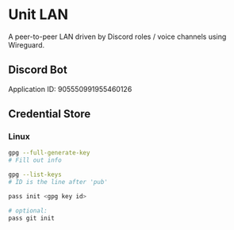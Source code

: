 # Unit LAN
A peer-to-peer LAN driven by Discord roles / voice channels using Wireguard.

## Discord Bot
Application ID: 905550991955460126


## Credential Store
### Linux
```sh
gpg --full-generate-key
# Fill out info

gpg --list-keys
# ID is the line after 'pub'

pass init <gpg key id>

# optional:
pass git init
```
